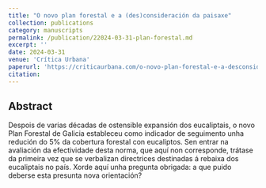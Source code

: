 ```yaml
---
title: "O novo plan forestal e a (des)consideración da paisaxe"
collection: publications
category: manuscripts
permalink: /publication/22024-03-31-plan-forestal.md
excerpt: ''
date: 2024-03-31
venue: 'Crítica Urbana'
paperurl: 'https://criticaurbana.com/o-novo-plan-forestal-e-a-desconsideracion-da-paisaxe'
citation: 
---
```


## Abstract

Despois de varias décadas de ostensible expansión dos eucaliptais, o novo Plan Forestal de Galicia estableceu como indicador de seguimento unha redución do 5% da cobertura forestal con eucaliptos. Sen entrar na avaliación da efectividade desta norma, que aquí non corresponde, trátase da primeira vez que se verbalizan directrices destinadas á rebaixa dos eucaliptais no país. Xorde aquí unha pregunta obrigada: a que puido deberse esta presunta nova orientación?

